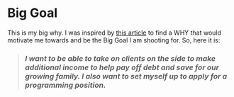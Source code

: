 # Big Goal

This is my big why. I was inspired by [this article](https://raddevon.com/stick-with-web-development/) to find a WHY that would motivate me towards and be the Big Goal I am shooting for. So, here it is:

> ### ***I want to be able to take on clients on the side to make additional income to help pay off debt and save for our growing family. I also want to set myself up to apply for a programming position.***